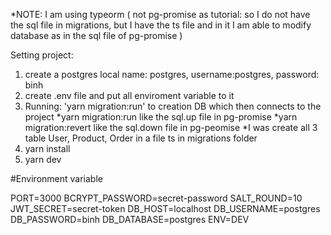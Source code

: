 *NOTE: I am using typeorm (
  not pg-promise as tutorial: so I do not have the sql file in migrations,
  but I have the ts file and in it I am able to modify database as in the sql file of pg-promise
)

Setting project:
1. create a postgres local
name: postgres, username:postgres, password: binh
2. create .env file and put all enviroment variable to it
3. Running: 'yarn migration:run' to creation DB which then connects to the project
*yarn migration:run     like the sql.up file in pg-promise
*yarn migration:revert  like the sql.down file in pg-peomise
*I was create all 3 table User, Product, Order in a file ts in migrations folder
3. yarn install
4. yarn dev

#Environment variable

PORT=3000
BCRYPT_PASSWORD=secret-password
SALT_ROUND=10
JWT_SECRET=secret-token
DB_HOST=localhost
DB_USERNAME=postgres
DB_PASSWORD=binh
DB_DATABASE=postgres
ENV=DEV